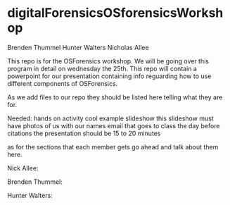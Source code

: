 # digitalForensicsOSforensicsWorkshop
 Brenden Thummel Hunter Walters Nicholas Allee

This repo is for the OSForensics workshop. We will be going over this program in detail on wednesday the 25th.
This repo will contain a powerpoint for our presentation containing info reguarding how to use different components of OSForensics.

As we add files to our repo they should be listed here telling what they are for.


Needed:
hands on activity
cool example
slideshow
 this slideshow must have photos of us with our names
email that goes to class the day before
citations
the presentation should be 15 to 20 minutes


as for the sections that each member gets go ahead and talk about them here.


Nick Allee:

Brenden Thummel:

Hunter Walters: